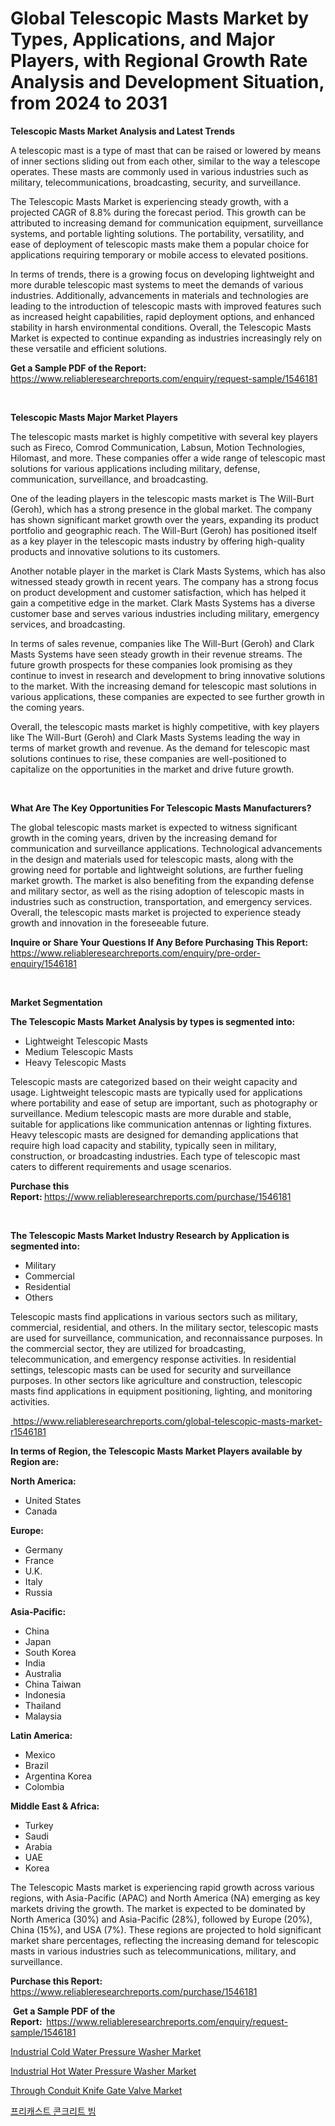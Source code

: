 <p><h1>Global Telescopic Masts Market by Types, Applications, and Major Players, with Regional Growth Rate Analysis and Development Situation, from 2024 to 2031</h1></p><p><strong>Telescopic Masts Market Analysis and Latest Trends</strong></p>
<p><p>A telescopic mast is a type of mast that can be raised or lowered by means of inner sections sliding out from each other, similar to the way a telescope operates. These masts are commonly used in various industries such as military, telecommunications, broadcasting, security, and surveillance.</p><p>The Telescopic Masts Market is experiencing steady growth, with a projected CAGR of 8.8% during the forecast period. This growth can be attributed to increasing demand for communication equipment, surveillance systems, and portable lighting solutions. The portability, versatility, and ease of deployment of telescopic masts make them a popular choice for applications requiring temporary or mobile access to elevated positions.</p><p>In terms of trends, there is a growing focus on developing lightweight and more durable telescopic mast systems to meet the demands of various industries. Additionally, advancements in materials and technologies are leading to the introduction of telescopic masts with improved features such as increased height capabilities, rapid deployment options, and enhanced stability in harsh environmental conditions. Overall, the Telescopic Masts Market is expected to continue expanding as industries increasingly rely on these versatile and efficient solutions.</p></p>
<p><strong>Get a Sample PDF of the Report:&nbsp;</strong> <a href="https://www.reliableresearchreports.com/enquiry/request-sample/1546181">https://www.reliableresearchreports.com/enquiry/request-sample/1546181</a></p>
<p>&nbsp;</p>
<p><strong>Telescopic Masts Major Market Players</strong></p>
<p><p>The telescopic masts market is highly competitive with several key players such as Fireco, Comrod Communication, Labsun, Motion Technologies, Hilomast, and more. These companies offer a wide range of telescopic mast solutions for various applications including military, defense, communication, surveillance, and broadcasting.</p><p>One of the leading players in the telescopic masts market is The Will-Burt (Geroh), which has a strong presence in the global market. The company has shown significant market growth over the years, expanding its product portfolio and geographic reach. The Will-Burt (Geroh) has positioned itself as a key player in the telescopic masts industry by offering high-quality products and innovative solutions to its customers.</p><p>Another notable player in the market is Clark Masts Systems, which has also witnessed steady growth in recent years. The company has a strong focus on product development and customer satisfaction, which has helped it gain a competitive edge in the market. Clark Masts Systems has a diverse customer base and serves various industries including military, emergency services, and broadcasting.</p><p>In terms of sales revenue, companies like The Will-Burt (Geroh) and Clark Masts Systems have seen steady growth in their revenue streams. The future growth prospects for these companies look promising as they continue to invest in research and development to bring innovative solutions to the market. With the increasing demand for telescopic mast solutions in various applications, these companies are expected to see further growth in the coming years.</p><p>Overall, the telescopic masts market is highly competitive, with key players like The Will-Burt (Geroh) and Clark Masts Systems leading the way in terms of market growth and revenue. As the demand for telescopic mast solutions continues to rise, these companies are well-positioned to capitalize on the opportunities in the market and drive future growth.</p></p>
<p>&nbsp;</p>
<p><strong>What Are The Key Opportunities For Telescopic Masts Manufacturers?</strong></p>
<p><p>The global telescopic masts market is expected to witness significant growth in the coming years, driven by the increasing demand for communication and surveillance applications. Technological advancements in the design and materials used for telescopic masts, along with the growing need for portable and lightweight solutions, are further fueling market growth. The market is also benefiting from the expanding defense and military sector, as well as the rising adoption of telescopic masts in industries such as construction, transportation, and emergency services. Overall, the telescopic masts market is projected to experience steady growth and innovation in the foreseeable future.</p></p>
<p><strong>Inquire or Share Your Questions If Any Before Purchasing This Report:</strong> <a href="https://www.reliableresearchreports.com/enquiry/pre-order-enquiry/1546181">https://www.reliableresearchreports.com/enquiry/pre-order-enquiry/1546181</a></p>
<p>&nbsp;</p>
<p><strong>Market Segmentation</strong></p>
<p><strong>The Telescopic Masts Market Analysis by types is segmented into:</strong></p>
<p><ul><li>Lightweight Telescopic Masts</li><li>Medium Telescopic Masts</li><li>Heavy Telescopic Masts</li></ul></p>
<p><p>Telescopic masts are categorized based on their weight capacity and usage. Lightweight telescopic masts are typically used for applications where portability and ease of setup are important, such as photography or surveillance. Medium telescopic masts are more durable and stable, suitable for applications like communication antennas or lighting fixtures. Heavy telescopic masts are designed for demanding applications that require high load capacity and stability, typically seen in military, construction, or broadcasting industries. Each type of telescopic mast caters to different requirements and usage scenarios.</p></p>
<p><strong>Purchase this Report:&nbsp;</strong><a href="https://www.reliableresearchreports.com/purchase/1546181">https://www.reliableresearchreports.com/purchase/1546181</a></p>
<p>&nbsp;</p>
<p><strong>The Telescopic Masts Market Industry Research by Application is segmented into:</strong></p>
<p><ul><li>Military</li><li>Commercial</li><li>Residential</li><li>Others</li></ul></p>
<p><p>Telescopic masts find applications in various sectors such as military, commercial, residential, and others. In the military sector, telescopic masts are used for surveillance, communication, and reconnaissance purposes. In the commercial sector, they are utilized for broadcasting, telecommunication, and emergency response activities. In residential settings, telescopic masts can be used for security and surveillance purposes. In other sectors like agriculture and construction, telescopic masts find applications in equipment positioning, lighting, and monitoring activities.</p></p>
<p><a href="https://www.reliableresearchreports.com/global-telescopic-masts-market-r1546181">&nbsp;https://www.reliableresearchreports.com/global-telescopic-masts-market-r1546181</a></p>
<p><strong>In terms of Region, the Telescopic Masts Market Players available by Region are:</strong></p>
<p>
    <p> <strong> North America: </strong>
        <ul>
            <li>United States</li>
            <li>Canada</li>
        </ul>
        </p> 
    <p> <strong> Europe: </strong>
        <ul>
            <li>Germany</li>
            <li>France</li>
            <li>U.K.</li>
            <li>Italy</li>
            <li>Russia</li>
        </ul>
        </p> 
    <p> <strong> Asia-Pacific: </strong>
        <ul>
            <li>China</li>
            <li>Japan</li>
            <li>South Korea</li>
            <li>India</li>
            <li>Australia</li>
            <li>China Taiwan</li>
            <li>Indonesia</li>
            <li>Thailand</li>
            <li>Malaysia</li>
        </ul>
        </p> 
    <p> <strong> Latin America: </strong>
        <ul>
            <li>Mexico</li>
            <li>Brazil</li>
            <li>Argentina Korea</li>
            <li>Colombia</li>
        </ul>
        </p> 
    <p> <strong> Middle East & Africa: </strong>
        <ul>
            <li>Turkey</li>
            <li>Saudi</li>
            <li>Arabia</li>
            <li>UAE</li>
            <li>Korea</li>
        </ul>
    </p>
    </p>
<p><p>The Telescopic Masts market is experiencing rapid growth across various regions, with Asia-Pacific (APAC) and North America (NA) emerging as key markets driving the growth. The market is expected to be dominated by North America (30%) and Asia-Pacific (28%), followed by Europe (20%), China (15%), and USA (7%). These regions are projected to hold significant market share percentages, reflecting the increasing demand for telescopic masts in various industries such as telecommunications, military, and surveillance.</p></p>
<p><strong>Purchase this Report: </strong><a href="https://www.reliableresearchreports.com/purchase/1546181">https://www.reliableresearchreports.com/purchase/1546181</a></p>
<p>&nbsp;<strong>Get a Sample PDF of the Report:&nbsp;&nbsp;</strong><a href="https://www.reliableresearchreports.com/enquiry/request-sample/1546181">https://www.reliableresearchreports.com/enquiry/request-sample/1546181</a></p>
<p><strong></strong></p>
<p><p><a href="https://github.com/nicoletavirag/Market-Research-Report-List-2/blob/main/industrial-cold-water-pressure-washer-market.md">Industrial Cold Water Pressure Washer Market</a></p><p><a href="https://github.com/redneck06/Market-Research-Report-List-2/blob/main/industrial-hot-water-pressure-washer-market.md">Industrial Hot Water Pressure Washer Market</a></p><p><a href="https://github.com/peachesmcdowel1/Market-Research-Report-List-2/blob/main/through-conduit-knife-gate-valve-market.md">Through Conduit Knife Gate Valve Market</a></p><p><a href="https://github.com/LanceOlsotn8978/Market-Research-Report-List-1/blob/main/181040225716.md">프리캐스트 콘크리트 빔</a></p></p>